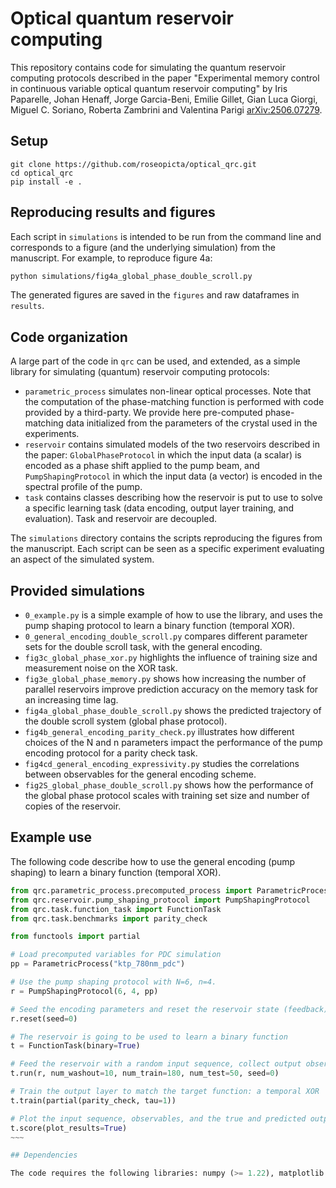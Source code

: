 # Optical quantum reservoir computing

This repository contains code for simulating the quantum reservoir computing protocols described in the paper "Experimental memory control in continuous variable optical quantum reservoir computing" by Iris Paparelle, Johan Henaff, Jorge Garcia-Beni, Emilie Gillet, Gian Luca Giorgi, Miguel C. Soriano, Roberta Zambrini and Valentina Parigi [arXiv:2506.07279](https://arxiv.org/abs/2506.07279).

## Setup

```shell
git clone https://github.com/roseopicta/optical_qrc.git
cd optical_qrc
pip install -e .
```

## Reproducing results and figures

Each script in ```simulations``` is intended to be run from the command line and corresponds to a figure (and the underlying simulation) from the manuscript. For example, to reproduce figure 4a:

```bash
python simulations/fig4a_global_phase_double_scroll.py
```

The generated figures are saved in the ```figures``` and raw dataframes in ```results```.

## Code organization

A large part of the code in ```qrc``` can be used, and extended, as a simple library for simulating (quantum) reservoir computing protocols:

* ```parametric_process``` simulates non-linear optical processes. Note that the computation of the phase-matching function is performed with code provided by a third-party. We provide here pre-computed phase-matching data initialized from the parameters of the crystal used in the experiments.
* ```reservoir``` contains simulated models of the two reservoirs described in the paper: ```GlobalPhaseProtocol``` in which the input data (a scalar) is encoded as a phase shift applied to the pump beam, and ```PumpShapingProtocol``` in which the input data (a vector) is encoded in the spectral profile of the pump.
* ```task``` contains classes describing how the reservoir is put to use to solve a specific learning task (data encoding, output layer training, and evaluation). Task and reservoir are decoupled.

The ```simulations``` directory contains the scripts reproducing the figures from the manuscript. Each script can be seen as a specific experiment evaluating an aspect of the simulated system.

## Provided simulations

* ```0_example.py``` is a simple example of how to use the library, and uses the pump shaping protocol to learn a binary function (temporal XOR).
* ```0_general_encoding_double_scroll.py``` compares different parameter sets for the double scroll task, with the general encoding.
* ```fig3c_global_phase_xor.py``` highlights the influence of training size and measurement noise on the XOR task.
* ```fig3e_global_phase_memory.py``` shows how increasing the number of parallel reservoirs improve prediction accuracy on the memory task for an increasing time lag.
* ```fig4a_global_phase_double_scroll.py``` shows the predicted trajectory of the double scroll system (global phase protocol).
* ```fig4b_general_encoding_parity_check.py``` illustrates how different choices of the N and n parameters impact the performance of the pump encoding protocol for a parity check task.
* ```fig4cd_general_encoding_expressivity.py``` studies the correlations between observables for the general encoding scheme.
* ```fig2S_global_phase_double_scroll.py``` shows how the performance of the global phase protocol scales with training set size and number of copies of the reservoir.

## Example use

The following code describe how to use the general encoding (pump shaping) to learn a binary function (temporal XOR).

```python
from qrc.parametric_process.precomputed_process import ParametricProcess
from qrc.reservoir.pump_shaping_protocol import PumpShapingProtocol
from qrc.task.function_task import FunctionTask
from qrc.task.benchmarks import parity_check

from functools import partial

# Load precomputed variables for PDC simulation
pp = ParametricProcess("ktp_780nm_pdc")

# Use the pump shaping protocol with N=6, n=4.
r = PumpShapingProtocol(6, 4, pp)

# Seed the encoding parameters and reset the reservoir state (feedback)
r.reset(seed=0)

# The reservoir is going to be used to learn a binary function
t = FunctionTask(binary=True)

# Feed the reservoir with a random input sequence, collect output observables
t.run(r, num_washout=10, num_train=180, num_test=50, seed=0)

# Train the output layer to match the target function: a temporal XOR
t.train(partial(parity_check, tau=1))

# Plot the input sequence, observables, and the true and predicted outputs
t.score(plot_results=True)
~~~

## Dependencies

The code requires the following libraries: numpy (>= 1.22), matplotlib (>= 3.10), pandas, and tdqm
